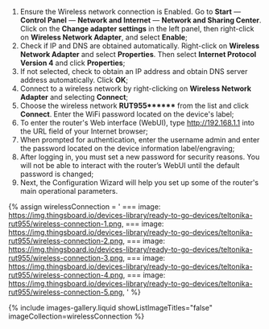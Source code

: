 1. Ensure the Wireless network connection is Enabled. Go to **Start** — **Control Panel** — **Network and Internet** — **Network and Sharing Center**. Click on the **Change adapter settings** in the left panel, then right-click on **Wireless Network Adapter**, and select **Enable**;
2. Check if IP and DNS are obtained automatically. Right-click on **Wireless Network Adapter** and select **Properties**. Then select **Internet Protocol Version 4** and click **Properties**;
3. If not selected, check to obtain an IP address and obtain DNS server address automatically. Click **OK**;
4. Connect to a wireless network by right-clicking on **Wireless Network Adapter** and selecting **Connect**;
5. Choose the wireless network <b>RUT955******</b> from the list and click **Connect**. Enter the WiFi password located on the device's label;
6. To enter the router's Web interface (WebUI), type http://192.168.1.1 into the URL field of your Internet browser;
7. When prompted for authentication, enter the username admin and enter the password located on the device information label/engraving;
8. After logging in, you must set a new password for security reasons. You will not be able to interact with the router’s WebUI until the default password is changed;
9. Next, the Configuration Wizard will help you set up some of the router's main operational parameters.

{% assign wirelessConnection = '
    ===
        image: https://img.thingsboard.io/devices-library/ready-to-go-devices/teltonika-rut955/wireless-connection-1.png,
    ===
        image: https://img.thingsboard.io/devices-library/ready-to-go-devices/teltonika-rut955/wireless-connection-2.png,
	===
        image: https://img.thingsboard.io/devices-library/ready-to-go-devices/teltonika-rut955/wireless-connection-3.png,
    ===
        image: https://img.thingsboard.io/devices-library/ready-to-go-devices/teltonika-rut955/wireless-connection-4.png,
    ===
        image: https://img.thingsboard.io/devices-library/ready-to-go-devices/teltonika-rut955/wireless-connection-5.png,
'
%}

{% include images-gallery.liquid showListImageTitles="false" imageCollection=wirelessConnection %}
